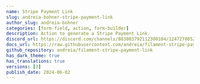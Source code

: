 ```yaml
---
name: Stripe Payment Link
slug: andreia-bohner-stripe-payment-link
author_slug: andreia-bohner
categories: [form-field, action, form-builder]
description: Action to generate a Stripe Payment Link.
discord_url: https://discord.com/channels/883083792112300104/1247278052002758798
docs_url: https://raw.githubusercontent.com/andreia/filament-stripe-payment-link/main/README.md
github_repository: andreia/filament-stripe-payment-link
has_dark_theme: true
has_translations: true
versions: [3]
publish_date: 2024-06-02
---
```

